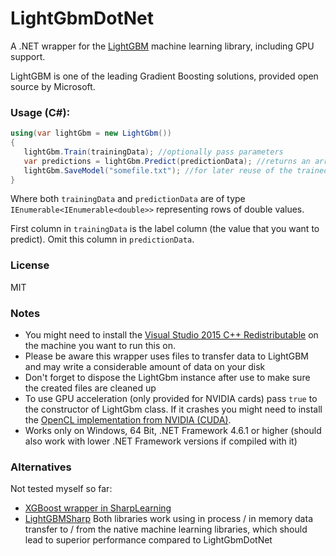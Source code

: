 # LightGbmDotNet

A .NET wrapper for the [LightGBM](https://github.com/Microsoft/LightGBM) machine learning library, including GPU support.


LightGBM is one of the leading Gradient Boosting solutions, provided open source by Microsoft.


### Usage (C#):

```C#
using(var lightGbm = new LightGbm())
{
   lightGbm.Train(trainingData); //optionally pass parameters
   var predictions = lightGbm.Predict(predictionData); //returns an array of predictions
   lightGbm.SaveModel("somefile.txt"); //for later reuse of the trained machine learning model without retraining
}
```

Where both `trainingData` and `predictionData` are of type `IEnumerable<IEnumerable<double>>` representing rows of double values.

First column in `trainingData` is the label column (the value that you want to predict). 
Omit this column in `predictionData`.


### License

MIT


### Notes

- You might need to install the [Visual Studio 2015 C++ Redistributable](https://www.microsoft.com/en-ca/download/details.aspx?id=48145) on the machine you want to run this on. 
- Please be aware this wrapper uses files to transfer data to LightGBM and may write a considerable amount of data on your disk
- Don't forget to dispose the LightGbm instance after use to make sure the created files are cleaned up
- To use GPU acceleration (only provided for NVIDIA cards) pass `true` to the constructor of LightGbm class. If it crashes you might need to install the [OpenCL implementation from NVIDIA (CUDA)](https://developer.nvidia.com/cuda-downloads).
- Works only on Windows, 64 Bit, .NET Framework 4.6.1 or higher (should also work with lower .NET Framework versions if compiled with it)


### Alternatives

Not tested myself so far:
- [XGBoost wrapper in SharpLearning](https://github.com/mdabros/SharpLearning/wiki/Using-SharpLearning.XGBoost)
- [LightGBMSharp](https://github.com/ttustonic/LightGBMSharp)
Both libraries work using in process / in memory data transfer to / from the native machine learning libraries, which should lead to superior performance compared to LightGbmDotNet
